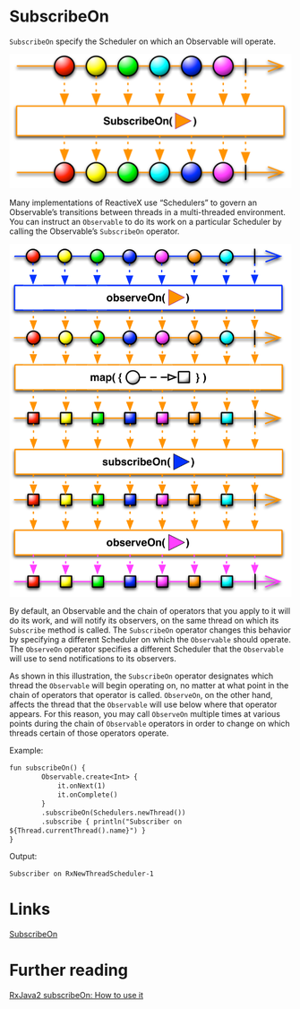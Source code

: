 # SubscribeOn
`SubscribeOn` specify the Scheduler on which an Observable will operate.

![](./res/utility_subscribeon.png "Delay")

Many implementations of ReactiveX use “Schedulers” to govern an Observable’s transitions between threads in a multi-threaded environment. You can instruct an `Observable` to do its work on a particular Scheduler by calling the Observable’s `SubscribeOn` operator.

![](./res/utility_schedulers.png "Delay")

By default, an Observable and the chain of operators that you apply to it will do its work, and will notify its observers, on the same thread on which its `Subscribe` method is called. The `SubscribeOn` operator changes this behavior by specifying a different Scheduler on which the `Observable` should operate. The `ObserveOn` operator specifies a different Scheduler that the `Observable` will use to send notifications to its observers.

As shown in this illustration, the `SubscribeOn` operator designates which thread the `Observable` will begin operating on, no matter at what point in the chain of operators that operator is called. `ObserveOn`, on the other hand, affects the thread that the `Observable` will use below where that operator appears. For this reason, you may call `ObserveOn` multiple times at various points during the chain of `Observable` operators in order to change on which threads certain of those operators operate.

Example:
```
fun subscribeOn() {
        Observable.create<Int> {
            it.onNext(1)
            it.onComplete()
        }
        .subscribeOn(Schedulers.newThread())
        .subscribe { println("Subscriber on ${Thread.currentThread().name}") }
}
```

Output:
```
Subscriber on RxNewThreadScheduler-1
```

# Links
[SubscribeOn](http://reactivex.io/documentation/operators/subscribeon.html)

# Further reading
[RxJava2 subscribeOn: How to use it](https://www.glureau.com/2020/05/02/RxJava-SubscribeOn-HowTo/)